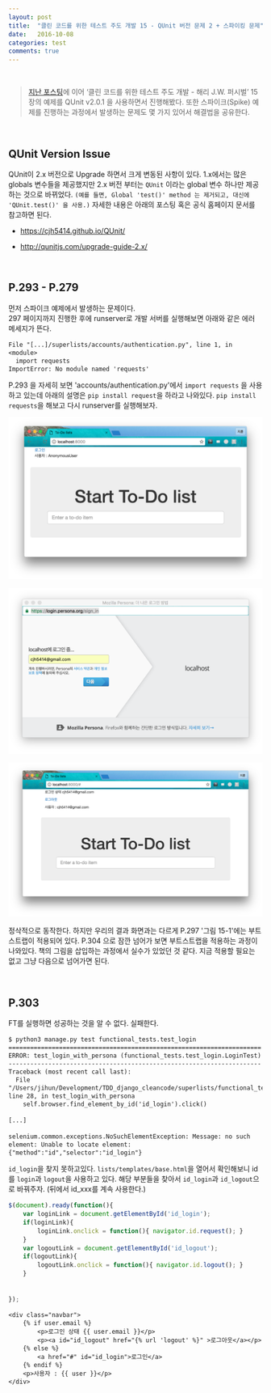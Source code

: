 ```yaml
---
layout: post
title:  "클린 코드를 위한 테스트 주도 개발 15 - QUnit 버전 문제 2 + 스파이킹 문제"
date:   2016-10-08
categories: test
comments: true
---
```


<br>  

> [지난 포스팅](https://cjh5414.github.io/cleancode-QUnit/)에 이어 ‘클린 코드를 위한 테스트 주도 개발 - 해리 J.W. 퍼시벌’ 15장의 예제를 QUnit v2.0.1 을 사용하면서 진행해봤다. 또한 스파이크(Spike) 예제를 진행하는 과정에서 발생하는 문제도 몇 가지 있어서 해결법을 공유한다.

<br>  

## QUnit Version Issue   

QUnit이 2.x 버전으로 Upgrade 하면서 크게 변동된 사항이 있다. 1.x에서는 많은 globals 변수들을 제공했지만 2.x 버전 부터는 `QUnit` 이라는 global 변수 하나만 제공하는 것으로 바뀌었다. `(예를 들면, Global 'test()' method 는 제거되고, 대신에 'QUnit.test()' 을 사용.)`  자세한 내용은 아래의 포스팅 혹은 공식 홈페이지 문서를 참고하면 된다.   

- <https://cjh5414.github.io/QUnit/>  

- <http://qunitjs.com/upgrade-guide-2.x/>   

<br>  

## P.293 - P.279  

먼저 스파이크 예제에서 발생하는 문제이다.  
297 페이지까지 진행한 후에 runserver로 개발 서버를 실행해보면 아래와 같은 에러 메세지가 뜬다.

```
File "[...]/superlists/accounts/authentication.py", line 1, in <module>
  import requests
ImportError: No module named 'requests'
```

P.293 을 자세히 보면 'accounts/authentication.py'에서 `import requests` 을 사용하고 있는데 아래의 설명은 `pip install request`을 하라고 나와있다. `pip install requests`을 해보고 다시 runserver를 실행해보자.  

![spike](/images/cleancode15/spike.png)  

![spike_login](/images/cleancode15/spike_login.png)  

![spike_login](/images/cleancode15/spike_logout.png)  

정삭적으로 동작한다. 하지만 우리의 결과 화면과는 다르게 P.297 '그림 15-1'에는 부트스트랩이 적용되어 있다. P.304 으로 잠깐 넘어가 보면 부트스트랩을 적용하는 과정이 나와있다. 책의 그림을 삽입하는 과정에서 실수가 있었던 것 같다. 지금 적용할 필요는 없고 그냥 다음으로 넘어가면 된다.

<br>  

## P.303   

FT를 실행하면 성공하는 것을 알 수 없다. 실패한다.

```
$ python3 manage.py test functional_tests.test_login
======================================================================
ERROR: test_login_with_persona (functional_tests.test_login.LoginTest)
----------------------------------------------------------------------
Traceback (most recent call last):
  File "/Users/jihun/Development/TDD_django_cleancode/superlists/functional_tests/test_login.py", line 28, in test_login_with_persona
    self.browser.find_element_by_id('id_login').click()

[...]

selenium.common.exceptions.NoSuchElementException: Message: no such element: Unable to locate element: {"method":"id","selector":"id_login"}
```   

`id_login`을 찾지 못하고있다. `lists/templates/base.html`을 열어서 확인해보니 id를 `login`과 `logout`을 사용하고 있다.
해당 부분들을 찾아서 `id_login`과 `id_logout`으로 바꿔주자. (뒤에서 id_xxx를 계속 사용한다.)  

```js
$(document).ready(function(){
    var loginLink = document.getElementById('id_login');
    if(loginLink){
        loginLink.onclick = function(){ navigator.id.request(); }
    }
    var logoutLink = document.getElementById('id_logout');
    if(logoutLink){
        logoutLink.onclick = function(){ navigator.id.logout(); }
    }


});
```  

```
<div class="navbar">
    {% if user.email %}
        <p>로그인 상태 {{ user.email }}</p>
        <p><a id="id_logout" href="{% url 'logout' %}" >로그아웃</a></p>
    {% else %}
        <a href="#" id="id_login">로그인</a>
    {% endif %}
    <p>사용자 : {{ user }}</p>
</div>
```    
